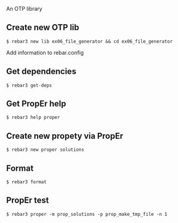 An OTP library

Create new OTP lib
-----
    $ rebar3 new lib ex06_file_generator && cd ex06_file_generator

Add information to rebar.config


Get dependencies
-----
    $ rebar3 get-deps


Get PropEr help
-----
    $ rebar3 help proper


Create new propety via PropEr
-----
	$ rebar3 new proper solutions


Format
-----
    $ rebar3 format


PropEr test
-----
	
	$ rebar3 proper -m prop_solutions -p prop_make_tmp_file -n 1

